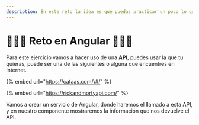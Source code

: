 ```yaml
---
description: En este reto la idea es que puedas practicar un poco lo que has aprendido
---
```


# 👩🏻‍🎓 Reto en Angular 👩🏻‍🎓

Para este ejercicio vamos a hacer uso de una **API**, puedes usar la que tu quieras, puede ser una de las siguientes o alguna que encuentres en internet.

{% embed url="https://cataas.com/\#/" %}

{% embed url="https://rickandmortyapi.com/" %}

Vamos a crear un servicio de Angular, donde haremos el llamado a esta API, y en nuestro componente mostraremos la información que nos devuelve el API.




